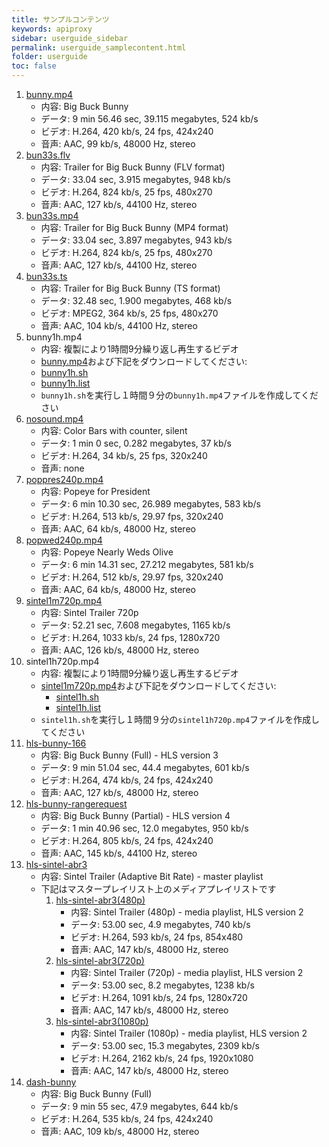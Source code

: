 ```yaml
---
title: サンプルコンテンツ
keywords: apiproxy
sidebar: userguide_sidebar
permalink: userguide_samplecontent.html
folder: userguide
toc: false
---
```



1. [bunny.mp4](http://docs.evostream.com/sample_content/assets/bunny.mp4)
   - 内容: Big Buck Bunny
   - データ: 9 min 56.46 sec, 39.115 megabytes, 524 kb/s
   - ビデオ: H.264, 420 kb/s, 24 fps, 424x240
   - 音声: AAC, 99 kb/s, 48000 Hz, stereo
2. [bun33s.flv](http://docs.evostream.com/sample_content/assets/bun33s.flv)
   - 内容: Trailer for Big Buck Bunny (FLV format)
   - データ: 33.04 sec, 3.915 megabytes, 948 kb/s
   - ビデオ: H.264, 824 kb/s, 25 fps, 480x270
   - 音声: AAC, 127 kb/s, 44100 Hz, stereo
3. [bun33s.mp4](http://docs.evostream.com/sample_content/assets/bun33s.mp4)
   - 内容: Trailer for Big Buck Bunny (MP4 format)
   - データ: 33.04 sec, 3.897 megabytes, 943 kb/s
   - ビデオ: H.264, 824 kb/s, 25 fps, 480x270
   - 音声: AAC, 127 kb/s, 44100 Hz, stereo
4. [bun33s.ts](http://docs.evostream.com/sample_content/assets/bun33s.ts)
   - 内容: Trailer for Big Buck Bunny (TS format)
   - データ: 32.48 sec, 1.900 megabytes, 468 kb/s
   - ビデオ: MPEG2, 364 kb/s, 25 fps, 480x270
   - 音声: AAC, 104 kb/s, 44100 Hz, stereo
5. bunny1h.mp4
   - 内容: 複製により1時間9分繰り返し再生するビデオ
   -  [bunny.mp4](http://docs.evostream.com/sample_content/assets/bunny.mp4)および下記をダウンロードしてください:
     - [bunny1h.sh](http://docs.evostream.com/sample_content/assets/bunny1h.sh)
     - [bunny1h.list](http://docs.evostream.com/sample_content/assets/bunny1h.list)
   - `bunny1h.sh`を実行し１時間９分の`bunny1h.mp4`ファイルを作成してください
6. [nosound.mp4](http://docs.evostream.com/sample_content/assets/nosound.mp4)
   - 内容: Color Bars with counter, silent
   - データ: 1 min 0 sec, 0.282 megabytes, 37 kb/s
   - ビデオ: H.264, 34 kb/s, 25 fps, 320x240
   - 音声: none
7. [poppres240p.mp4](http://docs.evostream.com/sample_content/assets/poppres240p.mp4)
   - 内容: Popeye for President
   - データ: 6 min 10.30 sec, 26.989 megabytes, 583 kb/s
   - ビデオ: H.264, 513 kb/s, 29.97 fps, 320x240
   - 音声: AAC, 64 kb/s, 48000 Hz, stereo
8. [popwed240p.mp4](http://docs.evostream.com/sample_content/assets/popwed240p.mp4)
   - 内容: Popeye Nearly Weds Olive
   - データ: 6 min 14.31 sec, 27.212 megabytes, 581 kb/s
   - ビデオ: H.264, 512 kb/s, 29.97 fps, 320x240
   - 音声: AAC, 64 kb/s, 48000 Hz, stereo
9. [sintel1m720p.mp4](http://docs.evostream.com/sample_content/assets/sintel1m720p.mp4)
   - 内容: Sintel Trailer 720p
   - データ: 52.21 sec, 7.608 megabytes, 1165 kb/s
   - ビデオ: H.264, 1033 kb/s, 24 fps, 1280x720
   - 音声: AAC, 126 kb/s, 48000 Hz, stereo
10. sintel1h720p.mp4
    - 内容: 複製により1時間9分繰り返し再生するビデオ
    - [sintel1m720p.mp4](http://docs.evostream.com/sample_content/assets/sintel1m720p.mp4)および下記をダウンロードしてください:
      - [sintel1h.sh](http://docs.evostream.com/sample_content/assets/sintel1h.sh)
      - [sintel1h.list](http://docs.evostream.com/sample_content/assets/sintel1h.list)
    - `sintel1h.sh`を実行し１時間９分の`sintel1h720p.mp4`ファイルを作成してください
11. [hls-bunny-166](http://docs.evostream.com/sample_content/assets/hls-bunny-166/playlist.m3u8)
    - 内容: Big Buck Bunny (Full) - HLS version 3
    - データ: 9 min 51.04 sec, 44.4 megabytes, 601 kb/s
    - ビデオ: H.264, 474 kb/s, 24 fps, 424x240
    - 音声: AAC, 127 kb/s, 48000 Hz, stereo
12. [hls-bunny-rangerequest](http://docs.evostream.com/sample_content/assets/hls-bunny-rangerequest/playlist.m3u8)
    - 内容: Big Buck Bunny (Partial) - HLS version 4
    - データ: 1 min 40.96 sec, 12.0 megabytes, 950 kb/s
    - ビデオ: H.264, 805 kb/s, 24 fps, 424x240
    - 音声: AAC, 145 kb/s, 44100 Hz, stereo
13. [hls-sintel-abr3](http://docs.evostream.com/sample_content/assets/hls-sintel-abr3/playlist.m3u8)
    - 内容: Sintel Trailer (Adaptive Bit Rate) - master playlist
    - 下記はマスタープレイリスト上のメディアプレイリストです
      1. [hls-sintel-abr3(480p)](http://docs.evostream.com/sample_content/assets/hls-sintel-abr3/sintel480p/playlist.m3u8)
         - 内容: Sintel Trailer (480p) - media playlist, HLS version 2
         - データ: 53.00 sec, 4.9 megabytes, 740 kb/s
         - ビデオ: H.264, 593 kb/s, 24 fps, 854x480
         - 音声: AAC, 147 kb/s, 48000 Hz, stereo
      2. [hls-sintel-abr3(720p)](http://docs.evostream.com/sample_content/assets/hls-sintel-abr3/sintel720p/playlist.m3u8)
         - 内容: Sintel Trailer (720p) - media playlist, HLS version 2
         - データ: 53.00 sec, 8.2 megabytes, 1238 kb/s
         - ビデオ: H.264, 1091 kb/s, 24 fps, 1280x720
         - 音声: AAC, 147 kb/s, 48000 Hz, stereo
      3. [hls-sintel-abr3(1080p)](http://docs.evostream.com/sample_content/assets/hls-sintel-abr3/sintel1080p/playlist.m3u8)
         - 内容: Sintel Trailer (1080p) - media playlist, HLS version 2
         - データ: 53.00 sec, 15.3 megabytes, 2309 kb/s
         - ビデオ: H.264, 2162 kb/s, 24 fps, 1920x1080
         - 音声: AAC, 147 kb/s, 48000 Hz, stereo
14. [dash-bunny](http://docs.evostream.com/sample_content/assets/dash-bunny/manifest.mpd)
    - 内容: Big Buck Bunny (Full)
    - データ: 9 min 55 sec, 47.9 megabytes, 644 kb/s
    - ビデオ: H.264, 535 kb/s, 24 fps, 424x240
    - 音声: AAC, 109 kb/s, 48000 Hz, stereo

